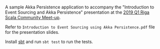 A sample Akka Persistence application to accompany the "Introduction to Event Sourcing and Akka Persistence" 
presentation at the [2019 Q1 Riga Scala Community Meet-up](https://www.meetup.com/Riga-Scala-Community/events/257926307).

Refer to `Introduction to Event Sourcing using Akka Persistence.pdf` file for the presentation slides.

Install [sbt](https://www.scala-sbt.org/) and run `sbt test` to run the tests.